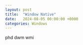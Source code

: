 ```yaml
---
layout: post
title:  "Window Native"
date:   2024-08-05 00:00:00 +0000
categories: Windows
---
```


phd
dwm
wmi

